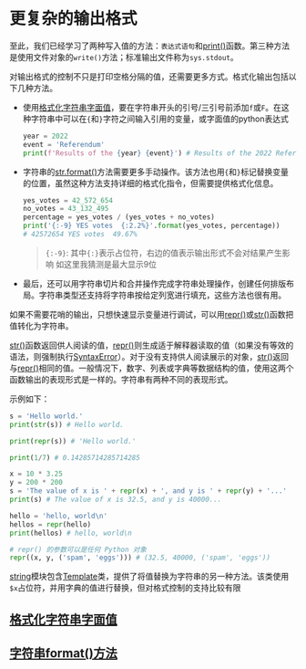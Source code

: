 # 更复杂的输出格式

至此，我们已经学习了两种写入值的方法：`表达式语句`和[print()](https://docs.python.org/zh-cn/3/library/functions.html#print)函数。第三种方法是使用文件对象的`write()`方法；标准输出文件称为`sys.stdout`。

对输出格式的控制不只是打印空格分隔的值，还需要更多方式。格式化输出包括以下几种方法。

- 使用[格式化字符串字面值](https://docs.python.org/zh-cn/3/tutorial/inputoutput.html#tut-f-strings)，要在字符串开头的引号/三引号前添加`f`或`F`。在这种字符串中可以在`{`和`}`字符之间输入引用的变量，或字面值的python表达式

    ```python
    year = 2022
    event = 'Referendum'
    print(f'Results of the {year} {event}') # Results of the 2022 Referendum
    ```

- 字符串的[str.format()](https://docs.python.org/zh-cn/3/library/stdtypes.html#str.format)方法需要更多手动操作。该方法也用`{`和`}`标记替换变量的位置，虽然这种方法支持详细的格式化指令，但需要提供格式化信息。

    ```python
    yes_votes = 42_572_654
    no_votes = 43_132_495
    percentage = yes_votes / (yes_votes + no_votes)
    print('{:-9} YES votes  {:2.2%}'.format(yes_votes, percentage)) 
    # 42572654 YES votes  49.67%
    ```

    > `{:-9}`: 其中`{:}`表示占位符，右边的值表示输出形式不会对结果产生影响 如这里我猜测是最大显示9位

- 最后，还可以用字符串切片和合并操作完成字符串处理操作，创建任何排版布局。字符串类型还支持将字符串按给定列宽进行填充，这些方法也很有用。

如果不需要花哨的输出，只想快速显示变量进行调试，可以用[repr()](https://docs.python.org/zh-cn/3/library/functions.html#repr)或[str()](https://docs.python.org/zh-cn/3/library/stdtypes.html#str)函数把值转化为字符串。

[str()](https://docs.python.org/zh-cn/3/library/stdtypes.html#str)函数返回供人阅读的值，[repr()](https://docs.python.org/zh-cn/3/library/functions.html#repr)则生成适于解释器读取的值（如果没有等效的语法，则强制执行[SyntaxError](https://docs.python.org/zh-cn/3/library/exceptions.html#SyntaxError)）。对于没有支持供人阅读展示的对象，[str()](https://docs.python.org/zh-cn/3/library/stdtypes.html#str)返回与[repr()](https://docs.python.org/zh-cn/3/library/functions.html#repr)相同的值。一般情况下，数字、列表或字典等数据结构的值，使用这两个函数输出的表现形式是一样的。字符串有两种不同的表现形式。

示例如下：

```python
s = 'Hello world.'
print(str(s)) # Hello world.

print(repr(s)) # 'Hello world.'

print(1/7) # 0.14285714285714285

x = 10 * 3.25
y = 200 * 200
s = 'The value of x is ' + repr(x) + ', and y is ' + repr(y) + '...'
print(s) # The value of x is 32.5, and y is 40000...

hello = 'hello, world\n'
hellos = repr(hello)
print(hellos) # hello, world\n

# repr() 的参数可以是任何 Python 对象
repr((x, y, ('spam', 'eggs'))) # (32.5, 40000, ('spam', 'eggs'))
```

[string](https://docs.python.org/zh-cn/3/library/string.html#module-string)模块包含[Template](https://docs.python.org/zh-cn/3/library/string.html#string.Template)类，提供了将值替换为字符串的另一种方法。该类使用`$x`占位符，并用字典的值进行替换，但对格式控制的支持比较有限

## [格式化字符串字面值](./01_%E6%A0%BC%E5%BC%8F%E5%8C%96%E5%AD%97%E7%AC%A6%E4%B8%B2%E5%AD%97%E9%9D%A2%E5%80%BC)

## [字符串format()方法](./02_%E5%AD%97%E7%AC%A6%E4%B8%B2format()%E6%96%B9%E6%B3%95/)